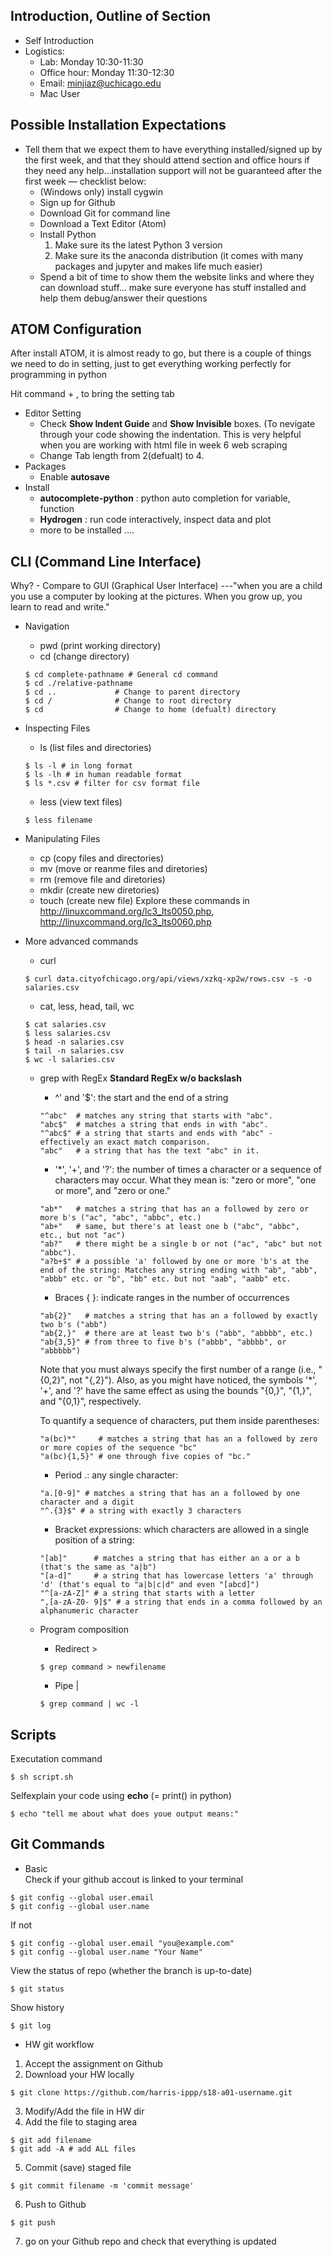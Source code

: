## Introduction, Outline of Section
- Self Introduction
- Logistics:
	* Lab: Monday 10:30-11:30
	* Office hour:  Monday 11:30-12:30
	* Email: minjiaz@uchicago.edu
	* Mac User

## Possible Installation Expectations
- Tell them that we expect them to have everything installed/signed up by the first week, and that they should attend section and office hours if they need any help...installation support will not be guaranteed after the first week — checklist below:
    * (Windows only) install cygwin
    * Sign up for Github
    * Download Git for command line
    * Download a Text Editor (Atom)
    * Install Python
        1. Make sure its the latest Python 3 version
        2. Make sure its the anaconda distribution (it comes with many packages and jupyter and makes life much easier)
    * Spend a bit of time to show them the website links and where they can download stuff... make sure everyone has stuff installed and help them debug/answer their questions

## ATOM Configuration
After install ATOM, it is almost ready to go, but there is a couple of things we need to do in setting, just to get everything working perfectly for programming in python

Hit command + , to bring the setting tab
- Editor Setting
	* Check __Show Indent Guide__ and __Show Invisible__ boxes. (To nevigate through your code showing the indentation. This is very helpful when you are working with html file in week 6 web scraping
	* Change Tab length from 2(defualt) to 4.
- Packages
	* Enable __autosave__
- Install
	* __autocomplete-python__ : python auto completion for variable, function
	* __Hydrogen__ : run code interactively, inspect data and plot
	* more to be installed ....

## CLI (Command Line Interface)
Why? - Compare to GUI (Graphical User Interface)
---"when you are a child you use a computer by looking at the pictures. When you grow up, you learn to read and write."

- Navigation
	* pwd (print working directory)
	* cd (change directory)
	```
    $ cd complete-pathname # General cd command
    $ cd ./relative-pathname
    $ cd .. 		    # Change to parent directory
    $ cd / 				# Change to root directory
    $ cd 				# Change to home (defualt) directory
    ```

 - Inspecting Files
 	* ls (list files and directories)
    ```
	$ ls -l # in long format
	$ ls -lh # in human readable format
	$ ls *.csv # filter for csv format file
    ```
 	* less (view text files)
	```
	$ less filename

 - Manipulating Files
 	* cp (copy files and directories)
 	* mv (move or reanme files and diretories)
 	* rm (remove file and diretories)
 	* mkdir (create new diretories)
 	* touch (create new file)
 	Explore these commands in http://linuxcommand.org/lc3_lts0050.php,
 	http://linuxcommand.org/lc3_lts0060.php

  - More advanced commands
    * curl
    ```
    $ curl data.cityofchicago.org/api/views/xzkq-xp2w/rows.csv -s -o salaries.csv
    ```
    * cat, less, head, tail, wc
    ```
    $ cat salaries.csv
    $ less salaries.csv
    $ head -n salaries.csv
    $ tail -n salaries.csv
    $ wc -l salaries.csv
    ```
    * grep with RegEx
    __Standard RegEx w/o backslash__
        * ^' and '$': the start and the end of a string
        ```
        "^abc"  # matches any string that starts with "abc".
        "abc$"  # matches a string that ends in with "abc".
        "^abc$" # a string that starts and ends with "abc" - effectively an exact match comparison.
        "abc"   # a string that has the text "abc" in it.
        ```
        * '*', '+', and '?': the number of times a character or a sequence of characters may occur. What they mean is: "zero or more", "one or more", and "zero or one."
        ```
        "ab*"   # matches a string that has an a followed by zero or more b's ("ac", "abc", "abbc", etc.)
        "ab+"   # same, but there's at least one b ("abc", "abbc", etc., but not "ac")
        "ab?"   # there might be a single b or not ("ac", "abc" but not "abbc").
        "a?b+$" # a possible 'a' followed by one or more 'b's at the end of the string: Matches any string ending with "ab", "abb", "abbb" etc. or "b", "bb" etc. but not "aab", "aabb" etc.
        ```
        * Braces { }: indicate ranges in the number of occurrences
        ```
        "ab{2}"   # matches a string that has an a followed by exactly two b's ("abb")
        "ab{2,}"  # there are at least two b's ("abb", "abbbb", etc.)
        "ab{3,5}" # from three to five b's ("abbb", "abbbb", or "abbbbb")
        ```
        Note that you must always specify the first number of a range (i.e., "{0,2}", not "{,2}"). Also, as you might have noticed, the symbols '*', '+', and '?' have the same effect as using the bounds "{0,}", "{1,}", and "{0,1}", respectively.

        To quantify a sequence of characters, put them inside parentheses:
        ```
        "a(bc)*"     # matches a string that has an a followed by zero or more copies of the sequence "bc"
        "a(bc){1,5}" # one through five copies of "bc."
        ```
        * Period .: any single character:
        ```
        "a.[0-9]" # matches a string that has an a followed by one character and a digit
        "^.{3}$" # a string with exactly 3 characters
        ```
        * Bracket expressions: which characters are allowed in a single position of a string:
        ```
        "[ab]"      # matches a string that has either an a or a b (that's the same as "a|b")
        "[a-d]"     # a string that has lowercase letters 'a' through 'd' (that's equal to "a|b|c|d" and even "[abcd]")
        "^[a-zA-Z]" # a string that starts with a letter
        ",[a-zA-Z0- 9]$" # a string that ends in a comma followed by an alphanumeric character
        ```
    * Program composition
        * Redirect >
        ```
        $ grep command > newfilename
        ```
        * Pipe |
        ```
        $ grep command | wc -l
        ```

## Scripts
Executation command
```
$ sh script.sh
```
Selfexplain your code using __echo__ (= print() in python)
```
$ echo "tell me about what does youe output means:"
```

## Git Commands
- Basic  
Check if your github accout is linked to your terminal
```
$ git config --global user.email
$ git config --global user.name
```

If not
```
$ git config --global user.email "you@example.com"
$ git config --global user.name "Your Name"
```

View the status of repo (whether the branch is up-to-date)
```
$ git status
```
Show history
```
$ git log
```

- HW git workflow
1) Accept the assignment on Github
2) Download your HW locally
```
$ git clone https://github.com/harris-ippp/s18-a01-username.git
```
3) Modify/Add the file in HW dir
4) Add the file to staging area
```
$ git add filename
$ git add -A # add ALL files
```

5) Commit (save) staged file
```
$ git commit filename -m 'commit message'
```
6) Push to Github
```
$ git push
```
7) go on your Github repo and check that everything is updated
